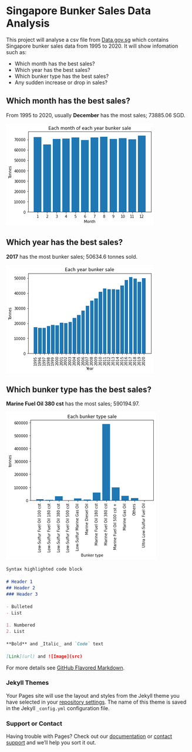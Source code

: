# Singapore Bunker Sales Data Analysis

This project will analyse a csv file from [Data.gov.sg](https://data.gov.sg/) which contains Singapore bunker sales data from 1995 to 2020. It will show infomation such as:
* Which month has the best sales?
* Which year has the best sales?
* Which bunker type has the best sales?
* Any sudden increase or drop in sales? 

## Which month has the best sales?

From 1995 to 2020, usually **December** has the most sales; 73885.06 SGD.

![title](images/Each%20month%20of%20each%20year%20bunker%20sale.png)


## Which year has the best sales?

**2017** has the most bunker sales; 50634.6 tonnes sold.

![title](images/Each%20year%20bunker%20sale.png)



## Which bunker type has the best sales?

**Marine Fuel Oil 380 cst** has the most sales; 590194.97.

![title](images/Each%20bunker%20type%20sale.png)

```markdown
Syntax highlighted code block

# Header 1
## Header 2
### Header 3

- Bulleted
- List

1. Numbered
2. List

**Bold** and _Italic_ and `Code` text

[Link](url) and ![Image](src)
```

For more details see [GitHub Flavored Markdown](https://guides.github.com/features/mastering-markdown/).

### Jekyll Themes

Your Pages site will use the layout and styles from the Jekyll theme you have selected in your [repository settings](https://github.com/treesturn/Triston_Chan_Portfolio/settings). The name of this theme is saved in the Jekyll `_config.yml` configuration file.

### Support or Contact

Having trouble with Pages? Check out our [documentation](https://docs.github.com/categories/github-pages-basics/) or [contact support](https://support.github.com/contact) and we’ll help you sort it out.

